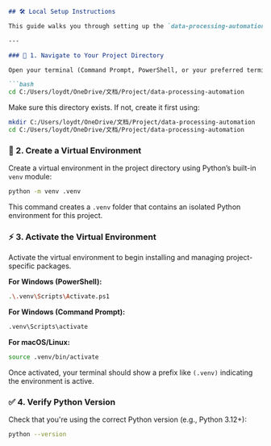 ```markdown
## 🛠️ Local Setup Instructions

This guide walks you through setting up the `data-processing-automation` project locally, including creating the required folder and virtual environment.

---

### 📁 1. Navigate to Your Project Directory

Open your terminal (Command Prompt, PowerShell, or your preferred terminal) and navigate to the directory where your project will reside:

```bash
cd C:/Users/loydt/OneDrive/文档/Project/data-processing-automation
```

Make sure this directory exists. If not, create it first using:

```bash
mkdir C:/Users/loydt/OneDrive/文档/Project/data-processing-automation
cd C:/Users/loydt/OneDrive/文档/Project/data-processing-automation
```

### 🐍 2. Create a Virtual Environment

Create a virtual environment in the project directory using Python’s built-in `venv` module:

```bash
python -m venv .venv
```

This command creates a `.venv` folder that contains an isolated Python environment for this project.

### ⚡ 3. Activate the Virtual Environment

Activate the virtual environment to begin installing and managing project-specific packages.

**For Windows (PowerShell):**

```bash
.\.venv\Scripts\Activate.ps1
```

**For Windows (Command Prompt):**

```bash
.venv\Scripts\activate
```

**For macOS/Linux:**

```bash
source .venv/bin/activate
```

Once activated, your terminal should show a prefix like `(.venv)` indicating the environment is active.

### ✅ 4. Verify Python Version

Check that you're using the correct Python version (e.g., Python 3.12+):

```bash
python --version
```
```
